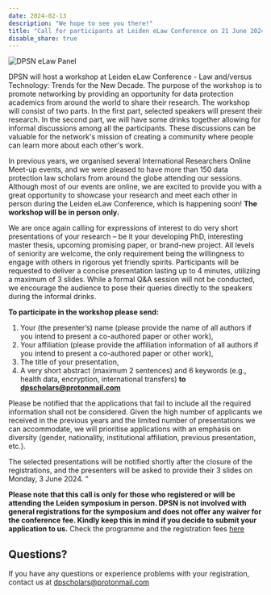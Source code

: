 ```yaml
---
date: 2024-02-13
description: "We hope to see you there!"
title: "Call for participants at Leiden eLaw Conference on 21 June 2024!"
disable_share: true
---
```


![DPSN eLaw Panel](https://github.com/dataprotectionscholarsnetwork/dataprotectionscholarsnetwork.github.io/assets/116156905/fbb1a1e0-9aab-4376-9838-1ff08cfe70fd)



DPSN will host a workshop at Leiden eLaw Conference - Law and/versus Technology: Trends for the New Decade.
The purpose of the workshop is to promote networking by providing an opportunity for data protection academics from around the world to share their research. 
The workshop will consist of two parts. In the first part, selected speakers will present their research. In the second part, we will have some drinks together allowing for informal discussions among all the participants. 
These discussions can be valuable for the network's mission of creating a community where people can learn more about each other's work.
 
In previous years, we organised several International Researchers Online Meet-up events, and we were pleased to have more than 150 data protection law scholars from around the globe attending our sessions. 
Although most of our events are online, we are excited to provide you with a great opportunity to showcase your research and meet each other in person during the Leiden eLaw Conference, which is happening soon!         **The workshop will be in person only.**
 
We are once again calling for expressions of interest to do very short presentations of your research – be it your developing PhD, interesting master thesis, upcoming promising paper, or brand-new project. 
All levels of seniority are welcome, the only requirement being the willingness to engage with others in rigorous yet friendly spirits.
Participants will be requested to deliver a concise presentation lasting up to 4 minutes, utilizing a maximum of 3 slides. 
While a formal Q&A session will not be conducted, we encourage the audience to pose their queries directly to the speakers during the informal drinks.


**To participate in the workshop  please send:**
1.	Your (the presenter’s) name (please provide the name of all authors if you intend to present a co-authored paper or other work),
2.	Your affiliation (please provide the affiliation information of all authors if you intend to present a co-authored paper or other work),
3.	The title of your presentation,
4.	A very short abstract (maximum 2 sentences) and 6 keywords (e.g., health data, encryption, international transfers)
**to dpscholars@protonmail.com**  
 
Please be notified that the applications that fail to include all the required information shall not be considered. 
Given the high number of applicants we received in the previous years and the limited number of presentations we can accommodate, we will prioritise applications with an emphasis on diversity (gender, nationality, institutional affiliation, previous presentation, etc.).


The selected presentations will be notified shortly after the closure of the registrations, and the presenters will be asked to provide their 3 slides on Monday, 3 June 2024. “

**Please note that this call is only for those who registered or will be attending the Leiden symposium in person. DPSN is not involved with general registrations for the symposium and does not offer any waiver for the conference fee. 
Kindly keep this in mind if you decide to submit your application to us.**
Check the programme and the registration fees [here](https://www.paoleiden.nl/cursusaanbod/2024/leiden-elaw-conference-law-and-versus-technology-trends-for-the-new-decade/)

## Questions? ##

If you have any questions or experience problems with your registration, contact us at dpscholars@protonmail.com 
